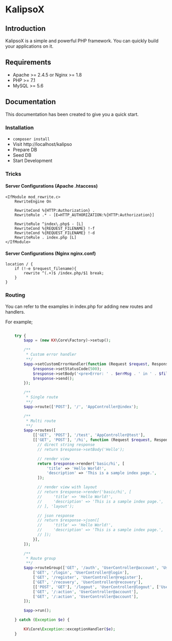 # KalipsoX

## Introduction

KalipsoX is a simple and powerful PHP framework. You can quickly build your applications on it.

## Requirements

- Apache >= 2.4.5 or Nginx >= 1.8
- PHP >= 7.1
- MySQL >= 5.6

## Documentation

This documentation has been created to give you a quick start.

### Installation

- `composer install`
- Visit http://localhost/kalipso
- Prepare DB
- Seed DB
- Start Development

### Tricks

#### Server Configurations (Apache .htaccess)

```htaccess
<IfModule mod_rewrite.c>
    RewriteEngine On

    RewriteCond %{HTTP:Authorization} .
    RewriteRule .* - [E=HTTP_AUTHORIZATION:%{HTTP:Authorization}]

    RewriteRule ^index\.php$ - [L]
    RewriteCond %{REQUEST_FILENAME} !-f
    RewriteCond %{REQUEST_FILENAME} !-d
    RewriteRule . index.php [L]
</IfModule>
```

#### Server Configurations (Nginx nginx.conf)

```nginx_conf
location / {
	if (!-e $request_filename){
		rewrite ^(.+)$ /index.php/$1 break;
	}
}
```

### Routing

You can refer to the examples in index.php for adding new routes and handlers.

For example;

```php

    try {
        $app = (new KX\Core\Factory)->setup();

        /**
         * Custom error handler
         **/
        $app->setCustomErrorHandler(function (Request $request, Response $response, $errNo, string $errMsg, string $file, int $line) {
            $response->setStatusCode(500);
            $response->setBody('<pre>Error: ' . $errMsg . ' in ' . $file . ' on line ' . $line . '</pre>');
            $response->send();
        });

        /**
         * Single route
         **/
        $app->route(['POST'], '/', 'AppController@index');

        /**
         * Multi route
         **/
        $app->routes([
            [['GET', 'POST'], '/test', 'AppController@test'],
            [['GET', 'POST'], '/hi', function (Request $request, Response $response) {
              // direct string response
              // return $response->setBody('Hello');

              // render view
              return $response->render('basic/hi', [
                  'title' => 'Hello World!',
                  'description' => 'This is a sample index page.',
              ]);

              // render view with layout
              // return $response->render('basic/hi', [
              //     'title' => 'Hello World!',
              //     'description' => 'This is a sample index page.',
              // ], 'layout');

              // json response
              // return $response->json([
              //     'title' => 'Hello World!',
              //     'description' => 'This is a sample index page.',
              // ]);
            }],
        ]);

        /**
         * Route group
         **/
        $app->routeGroup(['GET', '/auth', 'UserController@account', 'UserMiddleware@root'], [
            ['GET', '/login', 'UserController@login'],
            ['GET', '/register', 'UserController@register'],
            ['GET', '/recovery', 'UserController@recovery'],
            [['POST', 'GET'], '/logout', 'UserController@logout', ['UserMiddleware@isLogged', 'UserMiddleware@isLoggedAsAdmin']],
            ['GET', '/:action', 'UserController@account'],
            ['GET', '/:action', 'UserController@account'],
        ]);

        $app->run();

    } catch (Exception $e) {

        KX\Core\Exception::exceptionHandler($e);
    }
```

